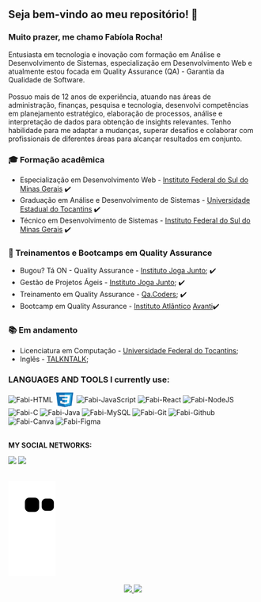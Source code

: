 ## Seja bem-vindo ao meu repositório! 🤝

### Muito prazer, me chamo Fabíola Rocha!

Entusiasta em tecnologia e inovação com formação em Análise e Desenvolvimento de Sistemas, especialização em Desenvolvimento Web e atualmente estou focada em Quality Assurance (QA) - Garantia da Qualidade de Software. 
<br><br>
Possuo mais de 12 anos de experiência, atuando nas áreas de administração, finanças, pesquisa e tecnologia, desenvolvi competências em planejamento estratégico, elaboração de processos, análise e interpretação de dados para obtenção de insights relevantes. Tenho habilidade para me adaptar a mudanças, superar desafios e colaborar com profissionais de diferentes áreas para alcançar resultados em conjunto. 

### 🎓 Formação acadêmica 
- Especialização em Desenvolvimento Web - [Instituto Federal do Sul do Minas Gerais](https://portal.ifsuldeminas.edu.br/) ✔️<br>
- Graduação em Análise e Desenvolvimento de Sistemas -  [Universidade Estadual do Tocantins](https://www.unitins.br/nPortal/) ✔️<br>
- Técnico em Desenvolvimento de Sistemas - [Instituto Federal do Sul do Minas Gerais](https://portal.ifsuldeminas.edu.br/) ✔️<br>
### 🎯 Treinamentos e Bootcamps em Quality Assurance 
- Bugou? Tá ON - Quality Assurance - [Instituto Joga Junto](https://www.linkedin.com/company/institutojogajunto/); ✔️<br>
- Gestão de Projetos Ágeis - [Instituto Joga Junto](https://www.linkedin.com/company/institutojogajunto/); ✔️<br>
- Treinamento em Quality Assurance - [Qa.Coders](https://www.linkedin.com/company/qa-coders/); ✔️<br>
- Bootcamp em Quality Assurance - [Instituto Atlântico](https://www.linkedin.com/company/instituto-atlantico/) [Avanti](https://www.linkedin.com/company/avantiatlantico/)✔️<br>
### 📚 Em andamento 
- Licenciatura em Computação -  [Universidade Federal do Tocantins](https://ww2.uft.edu.br/);
- Inglês - [TALKNTALK](https://www.talkntalk.com.br/);



### LANGUAGES AND TOOLS I currently use:
<div style="display: inline_block">
  <img align="center" alt="Fabi-HTML" height="30" width="40" src="https://cdn.jsdelivr.net/gh/devicons/devicon/icons/html5/html5-original.svg"">
  <img align="center" alt="Fabi-CSS" height="30" width="40" src="https://raw.githubusercontent.com/devicons/devicon/master/icons/css3/css3-original.svg">               
  <img align="center" alt="Fabi-JavaScript" height="30" width="40" src="https://cdn.jsdelivr.net/gh/devicons/devicon/icons/javascript/javascript-original.svg">
  <img align="center" alt="Fabi-React" height="30" width="40" src="https://cdn.jsdelivr.net/gh/devicons/devicon/icons/react/react-original.svg">
  <img align="center" alt="Fabi-NodeJS" height="30" width="40" src="https://cdn.jsdelivr.net/gh/devicons/devicon/icons/nodejs/nodejs-original-wordmark.svg">
  <img align="center" alt="Fabi-C" height="30" width="40" src="https://cdn.jsdelivr.net/gh/devicons/devicon/icons/c/c-original.svg">  
  <img align="center" alt="Fabi-Java" height="30" width="40" src="https://cdn.jsdelivr.net/gh/devicons/devicon/icons/java/java-original-wordmark.svg">
  <img align="center" alt="Fabi-MySQL" height="30" width="40" src="https://cdn.jsdelivr.net/gh/devicons/devicon/icons/mysql/mysql-original-wordmark.svg">               
  <img align="center" alt="Fabi-Git" height="30" width="40" src="https://cdn.jsdelivr.net/gh/devicons/devicon/icons/git/git-original-wordmark.svg">    
  <img align="center" alt="Fabi-Github" height="30" width="40" src="https://cdn.jsdelivr.net/gh/devicons/devicon/icons/github/github-original.svg">
  <img align="center" alt="Fabi-Canva" height="30" width="40" src="https://cdn.jsdelivr.net/gh/devicons/devicon/icons/canva/canva-original.svg">
  <img align="center" alt="Fabi-Figma" height="30" width="40" src="https://cdn.jsdelivr.net/gh/devicons/devicon/icons/figma/figma-original.svg">
</div>
<br>
                                                                                                                                               
 **MY SOCIAL NETWORKS:**  
                                                                                                                                               
 <div>
  <a href="https://www.linkedin.com/in/fabiolagrocha" target="_blank"><img src="https://img.shields.io/badge/-LinkedIn-%230077B5?style=for-the-badge&logo=linkedin&logoColor=white" target="_blank"></a>
  <a href="https://www.instagram.com/fagrocha" target="_blank"><img src="https://img.shields.io/badge/-Instagram-%23E4405F?style=for-the-badge&logo=instagram&logoColor=white" target="_blank"></a>                                                                                                              </div>   
 <br> 
 
 ![Snake animation](https://github.com/fabiolarocha/fabiolarocha/blob/output/github-contribution-grid-snake.svg) 
<br>
<div align="center">
  <a href="https://github.com/fabiolarocha">
  <img height="180em" src="https://github-readme-stats.vercel.app/api?username=fabiolarocha&show_icons=true&theme=dark&include_all_commits=true&count_private=true"/>
  <img height="180em" src="https://github-readme-stats.vercel.app/api/top-langs/?username=fabiolarocha&layout=compact&langs_count=7&theme=dark"/>
</div>
<br>
